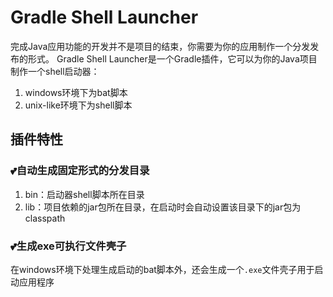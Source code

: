 # Gradle Shell Launcher
完成Java应用功能的开发并不是项目的结束，你需要为你的应用制作一个分发发布的形式。
Gradle Shell Launcher是一个Gradle插件，它可以为你的Java项目制作一个shell启动器：
1. windows环境下为bat脚本
2. unix-like环境下为shell脚本

## 插件特性
### 💕自动生成固定形式的分发目录
1. bin：启动器shell脚本所在目录
2. lib：项目依赖的jar包所在目录，在启动时会自动设置该目录下的jar包为classpath
### 💕生成exe可执行文件壳子
在windows环境下处理生成启动的bat脚本外，还会生成一个`.exe`文件壳子用于启动应用程序